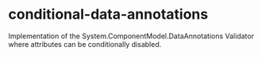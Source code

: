 # conditional-data-annotations
Implementation of the System.ComponentModel.DataAnnotations Validator where attributes can be conditionally disabled.

